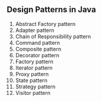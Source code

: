 ## Design Patterns in Java

1. Abstract Factory pattern
2. Adapter pattern
3. Chain of Responsibility pattern
4. Command pattern
5. Composite pattern
6. Decorator pattern
7. Factory pattern
8. Iterator pattern
9. Proxy pattern
10. State pattern
11. Strategy pattern
12. Visitor pattern
